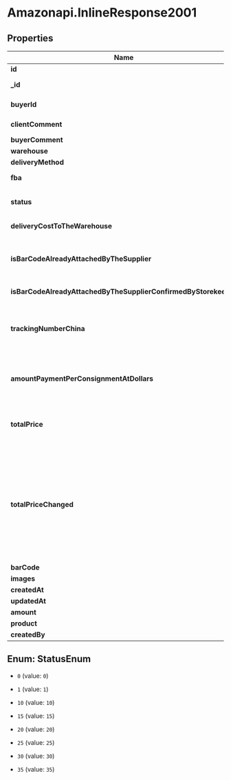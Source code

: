 # Amazonapi.InlineResponse2001

## Properties

Name | Type | Description | Notes
------------ | ------------- | ------------- | -------------
**id** | **Number** | id заказ. | [optional] 
**_id** | **String** | GUID данной записи в БД. | [optional] 
**buyerId** | **String** | GUID пользователя(байера) | [optional] 
**clientComment** | **String** | Комментарии клиента. | 
**buyerComment** | **String** | комментарии байера. | [optional] 
**warehouse** | **Number** | Номер склада. | 
**deliveryMethod** | **Number** | Вид доставки. | 
**fba** | **Boolean** | Признак FBA это заказ или нет. | [optional] 
**status** | **Number** | tmp | [optional] [default to StatusEnum.1]
**deliveryCostToTheWarehouse** | **Number** | Стоимость доставки до склада. | 
**isBarCodeAlreadyAttachedByTheSupplier** | **Boolean** | Кнопка в заказе, сообщающая складу что штрихкод на товар поклеен у поставщика. | [optional] 
**isBarCodeAlreadyAttachedByTheSupplierConfirmedByStorekeeper** | **Boolean** | ????&#x3D;&#x3D;&#x3D;&#x3D;нет описания &#x3D;&#x3D;&#x3D;&#x3D; | [optional] 
**trackingNumberChina** | **String** | Трек номер в ЗАКАЗЕ, по китаю отправленный заказ, до нашего склада. Вводиться баером, в заказ. | [optional] 
**amountPaymentPerConsignmentAtDollars** | **Number** | Сумма оплаты $ за партию товара - это сумма в $ указывается закупщиком | [optional] 
**totalPrice** | **Number** | Сумма оплаты $ за партию товара - это сумма в $ указывается закупщиком | [optional] 
**totalPriceChanged** | **Number** | Если вдруг байер понял что стоимость заказа меняется в меньшую/большую сторону он напишет эту сумму в заказе в поле totalPriceChanged (нужно добавить это поле), далее корректировка стоимости решается через админа.  | [optional] 
**barCode** | **String** | ссылка на баркод. | [optional] 
**images** | **[String]** | Массив картинок. | [optional] 
**createdAt** | **Date** |  | [optional] 
**updatedAt** | **Date** |  | [optional] 
**amount** | **Number** | кол-во | [optional] 
**product** | [**InlineResponse200**](InlineResponse200.md) |  | 
**createdBy** | [**ApiV1AdminsOrdersCreatedBy**](ApiV1AdminsOrdersCreatedBy.md) |  | [optional] 



## Enum: StatusEnum


* `0` (value: `0`)

* `1` (value: `1`)

* `10` (value: `10`)

* `15` (value: `15`)

* `20` (value: `20`)

* `25` (value: `25`)

* `30` (value: `30`)

* `35` (value: `35`)




